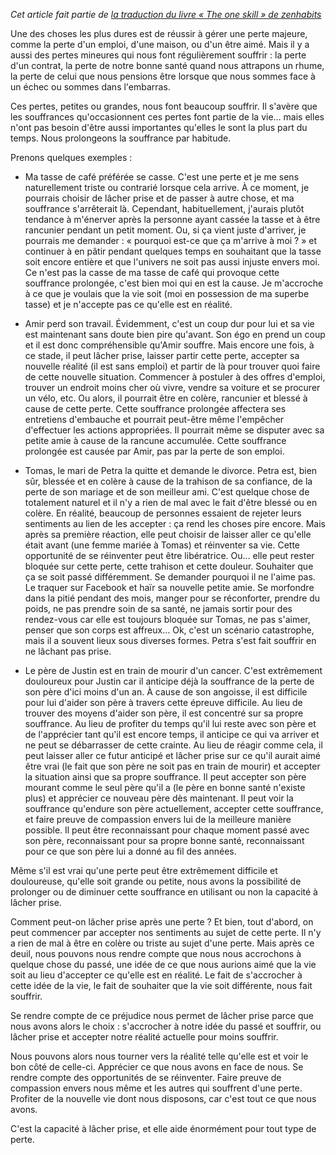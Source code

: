 <!-- 
.. title: Gérer les pertes
.. slug: gerer-les-pertes
.. date: 2014-11-06 07:24:48.618865+01:00
.. tags: Traduction, Zen habits, L'unique compétence
.. category: 
.. link: 
.. description: 
.. type: text
-->

_Cet article fait partie de [la traduction du livre « The one skill » de zenhabits](/blog/traduction-du-livre-the-one-skill-de-zenhabits/)_

Une des choses les plus dures est de réussir à gérer une perte majeure, comme la perte d'un emploi, d'une maison, ou d'un être aimé. Mais il y a aussi des pertes mineures qui nous font régulièrement souffrir : la perte d'un contrat, la perte de notre bonne santé quand nous attrapons un rhume, la perte de celui que nous pensions être lorsque que nous sommes face à un échec ou sommes dans l'embarras.

Ces pertes, petites ou grandes, nous font beaucoup souffrir. Il s'avère que les souffrances qu'occasionnent ces pertes font partie de la vie… mais elles n'ont pas besoin d'être aussi importantes qu'elles le sont la plus part du temps. Nous prolongeons la souffrance par habitude.

Prenons quelques exemples :

- Ma tasse de café préférée se casse. C'est une perte et je me sens naturellement triste ou contrarié lorsque cela arrive. À ce moment, je pourrais choisir de lâcher prise et de passer à autre chose, et ma souffrance s'arrêterait là. Cependant, habituellement, j'aurais plutôt tendance à m'énerver après la personne ayant cassée la tasse et à être rancunier pendant un petit moment. Ou, si ça vient juste d'arriver, je pourrais me demander : « pourquoi est-ce que ça m'arrive à moi ? » et continuer à en pâtir pendant quelques temps en souhaitant que la tasse soit encore entière et que l'univers ne soit pas aussi injuste envers moi. Ce n'est pas la casse de ma tasse de café qui provoque cette souffrance prolongée, c'est bien moi qui en est la cause. Je m'accroche à ce que je voulais que la vie soit (moi en possession de ma superbe tasse) et je n'accepte pas ce qu'elle est en réalité.

- Amir perd son travail. Évidemment, c'est un coup dur pour lui et sa vie est maintenant sans doute bien pire qu'avant. Son égo en prend un coup et il est donc compréhensible qu'Amir souffre. Mais encore une fois, à ce stade, il peut lâcher prise, laisser partir cette perte, accepter sa nouvelle réalité (il est sans emploi) et partir de là pour trouver quoi faire de cette nouvelle situation. Commencer à postuler à des offres d'emploi, trouver un endroit moins cher où vivre, vendre sa voiture et se procurer un vélo, etc. Ou alors, il pourrait être en colère, rancunier et blessé à cause de cette perte. Cette souffrance prolongée affectera ses entretiens d'embauche et pourrait peut-être même l'empêcher d'effectuer les actions appropriées. Il pourrait même se disputer avec sa petite amie à cause de la rancune accumulée. Cette souffrance prolongée est causée par Amir, pas par la perte de son emploi.

- Tomas, le mari de Petra la quitte et demande le divorce. Petra est, bien sûr, blessée et en colère à cause de la trahison de sa confiance, de la perte de son mariage et de son meilleur ami. C'est quelque chose de totalement naturel et il n'y a rien de mal avec le fait d'être blessé ou en colère. En réalité, beaucoup de personnes essaient de rejeter leurs sentiments au lien de les accepter : ça rend les choses pire encore. Mais après sa première réaction, elle peut choisir de laisser aller ce qu'elle était avant (une femme mariée à Tomas) et réinventer sa vie. Cette opportunité de se réinventer peut être libératrice. Ou… elle peut rester bloquée sur cette perte, cette trahison et cette douleur. Souhaiter que ça se soit passé différemment. Se demander pourquoi il ne l'aime pas. Le traquer sur Facebook et haïr sa nouvelle petite amie. Se morfondre dans la pitié pendant des mois, manger pour se réconforter, prendre du poids, ne pas prendre soin de sa santé, ne jamais sortir pour des rendez-vous car elle est toujours bloquée sur Tomas, ne pas s'aimer, penser que son corps est affreux… Ok, c'est un scénario catastrophe, mais il a souvent lieux sous diverses formes. Petra s'est fait souffrir en ne lâchant pas prise.

- Le père de Justin est en train de mourir d'un cancer. C'est extrêmement douloureux pour Justin car il anticipe déjà la souffrance de la perte de son père d'ici moins d'un an. À cause de son angoisse, il est difficile pour lui d'aider son père à travers cette épreuve difficile. Au lieu de trouver des moyens d'aider son père, il est concentré sur sa propre souffrance. Au lieu de profiter du temps qu'il lui reste avec son père et de l'apprécier tant qu'il est encore temps, il anticipe ce qui va arriver et ne peut se débarrasser de cette crainte. Au lieu de réagir comme cela, il peut laisser aller ce futur anticipé et lâcher prise sur ce qu'il aurait aimé être vrai (le fait que son père ne soit pas en train de mourir) et accepter la situation ainsi que sa propre souffrance. Il peut accepter son père mourant comme le seul père qu'il a (le père en bonne santé n'existe plus) et apprécier ce nouveau père dès maintenant. Il peut voir la souffrance qu'endure son père actuellement, accepter cette souffrance, et faire preuve de compassion envers lui de la meilleure manière possible. Il peut être reconnaissant pour chaque moment passé avec son père, reconnaissant pour sa propre bonne santé, reconnaissant pour ce que son père lui a donné au fil des années.

Même s'il est vrai qu'une perte peut être extrêmement difficile et douloureuse, qu'elle soit grande ou petite, nous avons la possibilité de prolonger ou de diminuer cette souffrance en utilisant ou non la capacité à lâcher prise.

Comment peut-on lâcher prise après une perte ? Et bien, tout d'abord, on peut commencer par accepter nos sentiments au sujet de cette perte. Il n'y a rien de mal à être en colère ou triste au sujet d'une perte. Mais après ce deuil, nous pouvons nous rendre compte que nous nous accrochons à quelque chose du passé, une idée de ce que nous aurions aimé que la vie soit au lieu d'accepter ce qu'elle est en réalité. Le fait de s'accrocher à cette idée de la vie, le fait de souhaiter que la vie soit différente, nous fait souffrir.

Se rendre compte de ce préjudice nous permet de lâcher prise parce que nous avons alors le choix : s'accrocher à notre idée du passé et souffrir, ou lâcher prise et accepter notre réalité actuelle pour moins souffrir.

Nous pouvons alors nous tourner vers la réalité telle qu'elle est et voir le bon côté de celle-ci. Apprécier ce que nous avons en face de nous. Se rendre compte des opportunités de se réinventer. Faire preuve de compassion envers nous même et les autres qui souffrent d'une perte. Profiter de la nouvelle vie dont nous disposons, car c'est tout ce que nous avons.

C'est la capacité à lâcher prise, et elle aide énormément pour tout type de perte.

